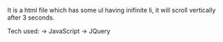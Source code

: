 It is a html file which has some ul having inifinite li, it will scroll vertically after 3 seconds.

Tech used:
 -> JavaScript
 -> JQuery